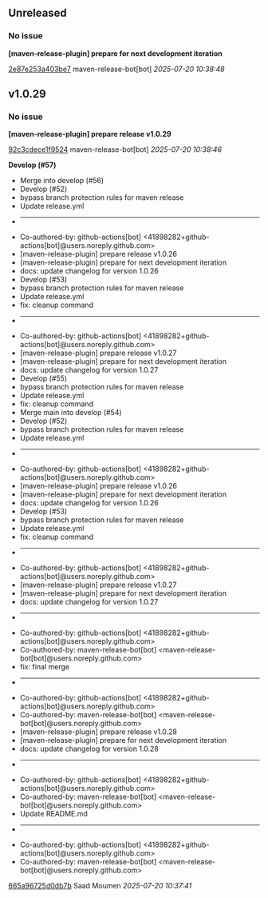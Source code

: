 ## Unreleased
### No issue

**[maven-release-plugin] prepare for next development iteration**


[2e87e253a403be7](https://github.com/openfilz/document-management/commit/2e87e253a403be7) maven-release-bot[bot] *2025-07-20 10:38:48*


## v1.0.29
### No issue

**[maven-release-plugin] prepare release v1.0.29**


[92c3cdece1f9524](https://github.com/openfilz/document-management/commit/92c3cdece1f9524) maven-release-bot[bot] *2025-07-20 10:38:46*

**Develop (#57)**

 * Merge into develop (#56)
 * Develop (#52)
 * bypass branch protection rules for maven release
 * Update release.yml
 * ---------
 * Co-authored-by: github-actions[bot] &lt;41898282+github-actions[bot]@users.noreply.github.com&gt;
 * [maven-release-plugin] prepare release v1.0.26
 * [maven-release-plugin] prepare for next development iteration
 * docs: update changelog for version 1.0.26
 * Develop (#53)
 * bypass branch protection rules for maven release
 * Update release.yml
 * fix: cleanup command
 * ---------
 * Co-authored-by: github-actions[bot] &lt;41898282+github-actions[bot]@users.noreply.github.com&gt;
 * [maven-release-plugin] prepare release v1.0.27
 * [maven-release-plugin] prepare for next development iteration
 * docs: update changelog for version 1.0.27
 * Develop (#55)
 * bypass branch protection rules for maven release
 * Update release.yml
 * fix: cleanup command
 * Merge main into develop (#54)
 * Develop (#52)
 * bypass branch protection rules for maven release
 * Update release.yml
 * ---------
 * Co-authored-by: github-actions[bot] &lt;41898282+github-actions[bot]@users.noreply.github.com&gt;
 * [maven-release-plugin] prepare release v1.0.26
 * [maven-release-plugin] prepare for next development iteration
 * docs: update changelog for version 1.0.26
 * Develop (#53)
 * bypass branch protection rules for maven release
 * Update release.yml
 * fix: cleanup command
 * ---------
 * Co-authored-by: github-actions[bot] &lt;41898282+github-actions[bot]@users.noreply.github.com&gt;
 * [maven-release-plugin] prepare release v1.0.27
 * [maven-release-plugin] prepare for next development iteration
 * docs: update changelog for version 1.0.27
 * ---------
 * Co-authored-by: github-actions[bot] &lt;41898282+github-actions[bot]@users.noreply.github.com&gt;
 * Co-authored-by: maven-release-bot[bot] &lt;maven-release-bot[bot]@users.noreply.github.com&gt;
 * fix: final merge
 * ---------
 * Co-authored-by: github-actions[bot] &lt;41898282+github-actions[bot]@users.noreply.github.com&gt;
 * Co-authored-by: maven-release-bot[bot] &lt;maven-release-bot[bot]@users.noreply.github.com&gt;
 * [maven-release-plugin] prepare release v1.0.28
 * [maven-release-plugin] prepare for next development iteration
 * docs: update changelog for version 1.0.28
 * ---------
 * Co-authored-by: github-actions[bot] &lt;41898282+github-actions[bot]@users.noreply.github.com&gt;
 * Co-authored-by: maven-release-bot[bot] &lt;maven-release-bot[bot]@users.noreply.github.com&gt;
 * Update README.md
 * ---------
 * Co-authored-by: github-actions[bot] &lt;41898282+github-actions[bot]@users.noreply.github.com&gt;
 * Co-authored-by: maven-release-bot[bot] &lt;maven-release-bot[bot]@users.noreply.github.com&gt;

[665a96725d0db7b](https://github.com/openfilz/document-management/commit/665a96725d0db7b) Saad Moumen *2025-07-20 10:37:41*


